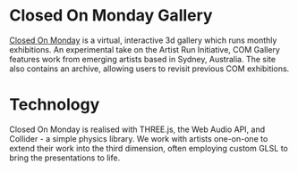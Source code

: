 # Closed On Monday Gallery
[Closed On Monday](http://closedonmondaygallery.com/) is a virtual, interactive 3d gallery which runs monthly exhibitions. An experimental take on the Artist Run Initiative, COM Gallery features work from emerging artists based in Sydney, Australia. The site also contains an archive, allowing users to revisit previous COM exhibitions.

# Technology
Closed On Monday is realised with THREE.js, the Web Audio API, and Collider - a simple physics library. We work with artists one-on-one to extend their work into the third dimension, often employing custom GLSL to bring the presentations to life.
